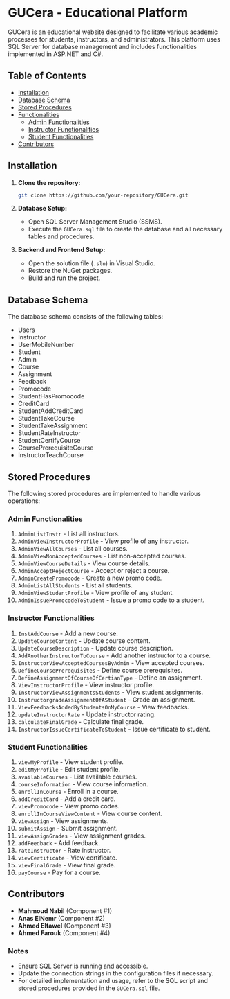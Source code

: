 # GUCera - Educational Platform

GUCera is an educational website designed to facilitate various academic processes for students, instructors, and administrators. This platform uses SQL Server for database management and includes functionalities implemented in ASP.NET and C#.

## Table of Contents

- [Installation](#installation)
- [Database Schema](#database-schema)
- [Stored Procedures](#stored-procedures)
- [Functionalities](#functionalities)
  - [Admin Functionalities](#admin-functionalities)
  - [Instructor Functionalities](#instructor-functionalities)
  - [Student Functionalities](#student-functionalities)
- [Contributors](#contributors)

## Installation

1. **Clone the repository:**
   ```bash
   git clone https://github.com/your-repository/GUCera.git
   ```

2. **Database Setup:**
   - Open SQL Server Management Studio (SSMS).
   - Execute the `GUCera.sql` file to create the database and all necessary tables and procedures.

3. **Backend and Frontend Setup:**
   - Open the solution file (`.sln`) in Visual Studio.
   - Restore the NuGet packages.
   - Build and run the project.

## Database Schema

The database schema consists of the following tables:

- Users
- Instructor
- UserMobileNumber
- Student
- Admin
- Course
- Assignment
- Feedback
- Promocode
- StudentHasPromocode
- CreditCard
- StudentAddCreditCard
- StudentTakeCourse
- StudentTakeAssignment
- StudentRateInstructor
- StudentCertifyCourse
- CoursePrerequisiteCourse
- InstructorTeachCourse

## Stored Procedures

The following stored procedures are implemented to handle various operations:

### Admin Functionalities

1. `AdminListInstr` - List all instructors.
2. `AdminViewInstructorProfile` - View profile of any instructor.
3. `AdminViewAllCourses` - List all courses.
4. `AdminViewNonAcceptedCourses` - List non-accepted courses.
5. `AdminViewCourseDetails` - View course details.
6. `AdminAcceptRejectCourse` - Accept or reject a course.
7. `AdminCreatePromocode` - Create a new promo code.
8. `AdminListAllStudents` - List all students.
9. `AdminViewStudentProfile` - View profile of any student.
10. `AdminIssuePromocodeToStudent` - Issue a promo code to a student.

### Instructor Functionalities

1. `InstAddCourse` - Add a new course.
2. `UpdateCourseContent` - Update course content.
3. `UpdateCourseDescription` - Update course description.
4. `AddAnotherInstructorToCourse` - Add another instructor to a course.
5. `InstructorViewAcceptedCoursesByAdmin` - View accepted courses.
6. `DefineCoursePrerequisites` - Define course prerequisites.
7. `DefineAssignmentOfCourseOfCertianType` - Define an assignment.
8. `ViewInstructorProfile` - View instructor profile.
9. `InstructorViewAssignmentsStudents` - View student assignments.
10. `InstructorgradeAssignmentOfAStudent` - Grade an assignment.
11. `ViewFeedbacksAddedByStudentsOnMyCourse` - View feedbacks.
12. `updateInstructorRate` - Update instructor rating.
13. `calculateFinalGrade` - Calculate final grade.
14. `InstructorIssueCertificateToStudent` - Issue certificate to student.

### Student Functionalities

1. `viewMyProfile` - View student profile.
2. `editMyProfile` - Edit student profile.
3. `availableCourses` - List available courses.
4. `courseInformation` - View course information.
5. `enrollInCourse` - Enroll in a course.
6. `addCreditCard` - Add a credit card.
7. `viewPromocode` - View promo codes.
8. `enrollInCourseViewContent` - View course content.
9. `viewAssign` - View assignments.
10. `submitAssign` - Submit assignment.
11. `viewAssignGrades` - View assignment grades.
12. `addFeedback` - Add feedback.
13. `rateInstructor` - Rate instructor.
14. `viewCertificate` - View certificate.
15. `viewFinalGrade` - View final grade.
16. `payCourse` - Pay for a course.

## Contributors

- **Mahmoud Nabil** (Component #1)
- **Anas ElNemr** (Component #2)
- **Ahmed Eltawel** (Component #3)
- **Ahmed Farouk** (Component #4)

### Notes

- Ensure SQL Server is running and accessible.
- Update the connection strings in the configuration files if necessary.
- For detailed implementation and usage, refer to the SQL script and stored procedures provided in the `GUCera.sql` file.

